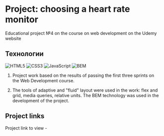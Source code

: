 # Project: choosing a heart rate monitor
Educational project №4 on the course on web development on the Udemy website
## Технологии
![HTML5](https://img.shields.io/badge/-HTML5-e34f26?logo=html5&logoColor=white)
![CSS3](https://img.shields.io/badge/-CSS3-1572b6?logo=css3&logoColor=white)
![JavaScript](https://img.shields.io/badge/-JavaScript-f7df1e?logo=javaScript&logoColor=black)
![BEM](https://img.shields.io/badge/-BEM-yellowgreen)

1. Project work based on the results of passing the first three sprints on the Web Development course.

2. The tools of adaptive and "fluid" layout were used in the work: flex and grid, media queries,
relative units. The BEM technology was used in the development of the project.

## Project links
Project link to view -
